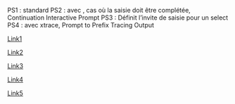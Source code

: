 PS1 : standard
PS2 : avec \,  cas où la saisie doit être complétée, Continuation Interactive Prompt
PS3 : Définit l’invite de saisie pour un select
PS4 : avec xtrace, Prompt to Prefix Tracing Output

[Link1](http://pubs.opengroup.org/onlinepubs/9699919799/xrat/V4_xcu_chap02.html#tag_23_02_05_03)

[Link2](https://www.howtogeek.com/307701/how-to-customize-and-colorize-your-bash-prompt/)

[Link3](http://www.nparikh.org/unix/prompt.php)

[Link4](https://ss64.com/bash/syntax-prompt.html)

[Link5](https://www.thegeekstuff.com/2008/09/bash-shell-take-control-of-ps1-ps2-ps3-ps4-and-prompt_command/)
